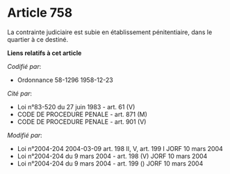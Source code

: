 # Article 758

La contrainte judiciaire est subie en établissement pénitentiaire, dans le quartier à ce destiné.

**Liens relatifs à cet article**

_Codifié par_:

  - Ordonnance 58-1296 1958-12-23

_Cité par_:

  - Loi n°83-520 du 27 juin 1983 - art. 61 (V)
  - CODE DE PROCEDURE PENALE - art. 871 (M)
  - CODE DE PROCEDURE PENALE - art. 901 (V)

_Modifié par_:

  - Loi n°2004-204 2004-03-09 art. 198 II, V, art. 199 I JORF 10 mars 2004
  - Loi n°2004-204 du 9 mars 2004 - art. 198 (V) JORF 10 mars 2004
  - Loi n°2004-204 du 9 mars 2004 - art. 199 () JORF 10 mars 2004
